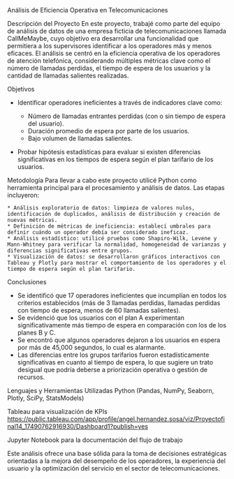 Análisis de Eficiencia Operativa en Telecomunicaciones

Descripción del Proyecto
En este proyecto, trabajé como parte del equipo de análisis de datos de una empresa ficticia de telecomunicaciones llamada CallMeMaybe, cuyo objetivo era desarrollar una funcionalidad que permitiera a los supervisores identificar a los operadores más y menos eficaces. El análisis se centró en la eficiencia operativa de los operadores de atención telefónica, considerando múltiples métricas clave como el número de llamadas perdidas, el tiempo de espera de los usuarios y la cantidad de llamadas salientes realizadas.

Objetivos
* Identificar operadores ineficientes a través de indicadores clave como:
    * Número de llamadas entrantes perdidas (con o sin tiempo de espera del usuario).
    * Duración promedio de espera por parte de los usuarios.
    * Bajo volumen de llamadas salientes.

* Probar hipótesis estadísticas para evaluar si existen diferencias significativas en los tiempos de espera según el plan tarifario de los usuarios.

Metodología
Para llevar a cabo este proyecto utilicé Python como herramienta principal para el procesamiento y análisis de datos. Las etapas incluyeron:

    * Análisis exploratorio de datos: limpieza de valores nulos, identificación de duplicados, análisis de distribución y creación de nuevas métricas.
    * Definición de métricas de ineficiencia: establecí umbrales para definir cuándo un operador debía ser considerado ineficaz.
    * Análisis estadístico: utilicé pruebas como Shapiro-Wilk, Levene y Mann-Whitney para verificar la normalidad, homogeneidad de varianzas y diferencias significativas entre grupos.
    * Visualización de datos: se desarrollaron gráficos interactivos con Tableau y Plotly para mostrar el comportamiento de los operadores y el tiempo de espera según el plan tarifario.

Conclusiones
* Se identificó que 17 operadores ineficientes que incumplían en todos los criterios establecidos (más de 3 llamadas perdidas, llamadas perdidas con tiempo de espera, menos de 60 llamadas salientes).
* Se evidenció que los usuarios con el plan A experimentan significativamente más tiempo de espera en comparación con los de los planes B y C.
* Se encontró que algunos operadores dejaron a los usuarios en espera por más de 45,000 segundos, lo cual es alarmante.
* Las diferencias entre los grupos tarifarios fueron estadísticamente significativas en cuanto al tiempo de espera, lo que sugiere un trato desigual que podría deberse a priorización operativa o gestión de recursos.

Lenguajes y Herramientas Utilizadas
Python (Pandas, NumPy, Seaborn, Plotly, SciPy, StatsModels)

Tableau para visualización de KPIs
https://public.tableau.com/app/profile/angel.hernandez.sosa/viz/Proyectofinal14_17490762916930/Dashboard1?publish=yes

Jupyter Notebook para la documentación del flujo de trabajo

Este análisis ofrece una base sólida para la toma de decisiones estratégicas orientadas a la mejora del desempeño de los operadores, la experiencia del usuario y la optimización del servicio en el sector de telecomunicaciones.